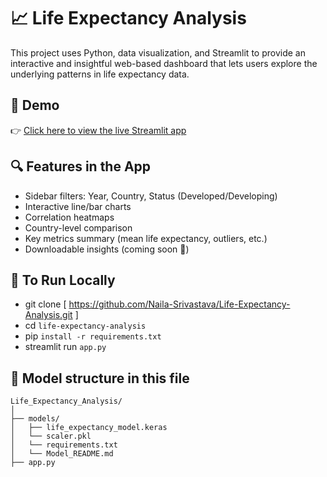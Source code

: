 # 📈 Life Expectancy Analysis 

This project uses Python, data visualization, and Streamlit to provide an interactive and insightful web-based dashboard that lets users explore the underlying patterns in life expectancy data.

## 🚀 Demo

👉 [Click here to view the live Streamlit app](https://your-streamlit-link.streamlit.app)  


## 🔍 Features in the App

- Sidebar filters: Year, Country, Status (Developed/Developing)
- Interactive line/bar charts
- Correlation heatmaps
- Country-level comparison
- Key metrics summary (mean life expectancy, outliers, etc.)
- Downloadable insights (coming soon 🔄)

## 🧪 To Run Locally

* git clone [ https://github.com/Naila-Srivastava/Life-Expectancy-Analysis.git ]
* cd `life-expectancy-analysis`
* pip `install -r requirements.txt`
* streamlit run `app.py`

## 📂 Model structure in this file

```plaintext
Life_Expectancy_Analysis/
│
├── models/
│   ├── life_expectancy_model.keras
│   └── scaler.pkl
│   └── requirements.txt
│   └── Model_README.md
├── app.py
